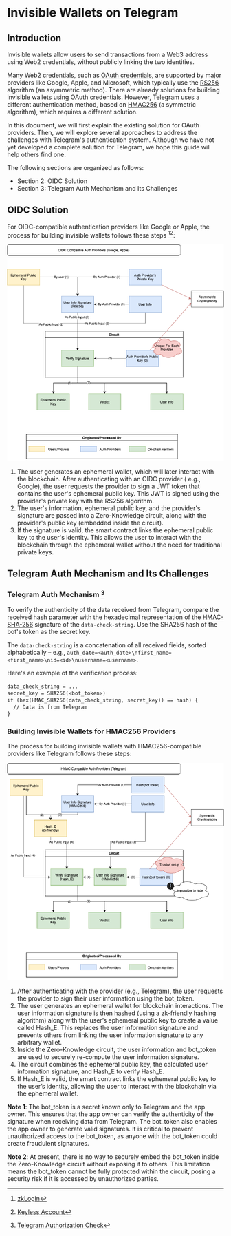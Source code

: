 # Invisible Wallets on Telegram

## Introduction

Invisible wallets allow users to send transactions from a Web3 address using Web2 credentials, without publicly linking the two
identities.

Many Web2 credentials, such as [OAuth credentials](https://datatracker.ietf.org/doc/html/rfc6749), are supported by major providers
like Google, Apple, and Microsoft, which typically use the [RS256](https://auth0.com/docs/get-started/applications/signing-algorithms)
algorithm (an asymmetric method). There are already solutions for building invisible wallets using OAuth credentials. However, Telegram
uses a different authentication method, based on [HMAC256](hmac.md) (a symmetric algorithm), which requires a different solution.

In this document, we will first explain the existing solution for OAuth providers. Then, we will explore several approaches to address
the challenges with Telegram's authentication system. Although we have not yet developed a complete solution for Telegram, we hope this
guide will help others find one.

The following sections are organized as follows:

- Section 2: OIDC Solution
- Section 3: Telegram Auth Mechanism and Its Challenges

## OIDC Solution

For OIDC-compatible authentication providers like Google or Apple, the process for building invisible wallets follows these
steps [^1][^2]:

![invisible_wallets_oidc.png](attachments/invisible_wallets_oidc.png)

1. The user generates an ephemeral wallet, which will later interact with the blockchain. After authenticating with an OIDC provider (
   e.g., Google), the user requests the provider to sign a JWT token that contains the user's ephemeral public key. This JWT is signed
   using the provider's private key with the RS256 algorithm.
2. The user's information, ephemeral public key, and the provider's signature are passed into a Zero-Knowledge circuit, along with the
   provider's public key (embedded inside the circuit).
3. If the signature is valid, the smart contract links the ephemeral public key to the user's identity. This allows the user to
   interact with the blockchain through the ephemeral wallet without the need for traditional private keys.

## Telegram Auth Mechanism and Its Challenges

### Telegram Auth Mechanism [^3]

To verify the authenticity of the data received from Telegram, compare the received hash parameter with the hexadecimal representation
of the [HMAC-SHA-256](hmac.md) signature of the `data-check-string`. Use the SHA256 hash of the bot's token as the secret key.

The `data-check-string` is a concatenation of all received fields, sorted alphabetically – e.g.,
`auth_date=<auth_date>\nfirst_name=<first_name>\nid=<id>\nusername=<username>`.

Here's an example of the verification process:

```
data_check_string = ...
secret_key = SHA256(<bot_token>)
if (hex(HMAC_SHA256(data_check_string, secret_key)) == hash) {
  // Data is from Telegram
}
```

### Building Invisible Wallets for HMAC256 Providers

The process for building invisible wallets with HMAC256-compatible providers like Telegram follows these steps:

![invisible_wallets_hmac.png](attachments/invisible_wallets_hmac.png)

1. After authenticating with the provider (e.g., Telegram), the user requests the provider to sign their user information using the
   bot_token.
2. The user generates an ephemeral wallet for blockchain interactions. The user information signature is then hashed (using a
   zk-friendly hashing algorithm) along with the user’s ephemeral public key to create a value called Hash_E. This replaces the user
   information signature and prevents others from linking the user information signature to any arbitrary wallet.
3. Inside the Zero-Knowledge circuit, the user information and bot_token are used to securely re-compute the user information
   signature.
4. The circuit combines the ephemeral public key, the calculated user information signature, and Hash_E to verify Hash_E.
5. If Hash_E is valid, the smart contract links the ephemeral public key to the user’s identity, allowing the user to interact with the
   blockchain via the ephemeral wallet.

**Note 1**: The bot_token is a secret known only to Telegram and the app owner. This ensures that the app owner can verify the
authenticity of the signature when receiving data from Telegram. The bot_token also enables the app owner to generate valid signatures.
It is critical to prevent unauthorized access to the bot_token, as anyone with the bot_token could create fraudulent signatures.

**Note 2**: At present, there is no way to securely embed the bot_token inside the Zero-Knowledge circuit without exposing it to
others. This limitation means the bot_token cannot be fully protected within the circuit, posing a security risk if it is accessed by
unauthorized parties.

[^1]: [zkLogin](https://docs.sui.io/concepts/cryptography/zklogin)
[^2]: [Keyless Account](https://aptos.dev/en/build/guides/aptos-keyless/introduction)
[^3]: [Telegram Authorization Check](https://core.telegram.org/widgets/login#checking-authorization)

